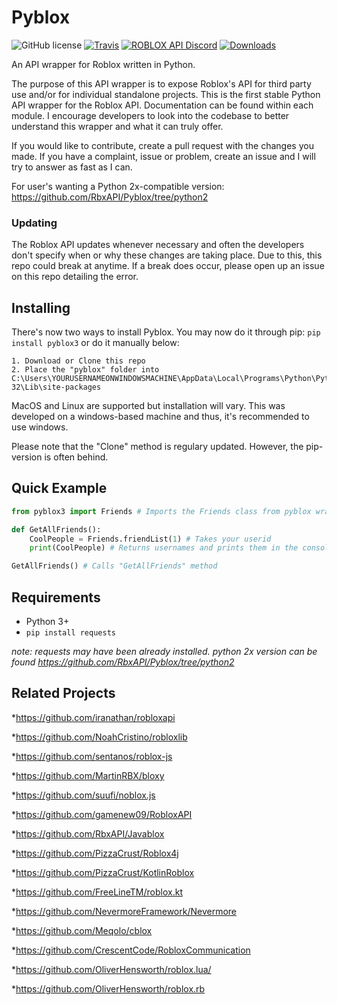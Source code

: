 # Pyblox

![GitHub license](https://img.shields.io/badge/license-MIT-blue.svg)
[![Travis](https://img.shields.io/travis/rust-lang/rust.svg)]()
[![ROBLOX API Discord](https://img.shields.io/badge/discord-roblox%20api%20chat-blue.svg)](https://discord.gg/EDXNdAT)
[![Downloads](http://pepy.tech/badge/pyblox3)](http://pepy.tech/project/pyblox3)

An API wrapper for Roblox written in Python.

The purpose of this API wrapper is to expose Roblox's API for third party use and/or for individual standalone projects.
This is the first stable Python API wrapper for the Roblox API. Documentation can be found within each module. I encourage
developers to look into the codebase to better understand this wrapper and what it can truly offer. 

If you would like to contribute, create a pull request with the changes you made. If you have a complaint, issue or problem, create an issue and I will try to answer as fast as I can. 

For user's wanting a Python 2x-compatible version: https://github.com/RbxAPI/Pyblox/tree/python2

### Updating

The Roblox API updates whenever necessary and often the developers don't specify when or why these changes are taking place.
Due to this, this repo could break at anytime. If a break does occur, please open up an issue on this repo detailing the error.

## Installing
There's now two ways to install Pyblox. 
You may now do it through pip: 
``pip install pyblox3``
or do it manually below:
```
1. Download or Clone this repo
2. Place the "pyblox" folder into C:\Users\YOURUSERNAMEONWINDOWSMACHINE\AppData\Local\Programs\Python\Python35-32\Lib\site-packages
```
MacOS and Linux are supported but installation will vary.
This was developed on a windows-based machine and thus, it's recommended to use windows.

Please note that the "Clone" method is regulary updated. However, the pip-version is often behind.

## Quick Example

```py
from pyblox3 import Friends # Imports the Friends class from pyblox wrapper 

def GetAllFriends():
	CoolPeople = Friends.friendList(1) # Takes your userid
	print(CoolPeople) # Returns usernames and prints them in the console

GetAllFriends() # Calls "GetAllFriends" method
```

## Requirements

- Python 3+
- ``pip install requests``

*note: requests may have been already installed.*
*python 2x version can be found https://github.com/RbxAPI/Pyblox/tree/python2*

## Related Projects
*https://github.com/iranathan/robloxapi

*https://github.com/NoahCristino/robloxlib

*https://github.com/sentanos/roblox-js

*https://github.com/MartinRBX/bloxy

*https://github.com/suufi/noblox.js

*https://github.com/gamenew09/RobloxAPI

*https://github.com/RbxAPI/Javablox

*https://github.com/PizzaCrust/Roblox4j

*https://github.com/PizzaCrust/KotlinRoblox

*https://github.com/FreeLineTM/roblox.kt

*https://github.com/NevermoreFramework/Nevermore

*https://github.com/Meqolo/cblox

*https://github.com/CrescentCode/RobloxCommunication

*https://github.com/OliverHensworth/roblox.lua/

*https://github.com/OliverHensworth/roblox.rb

